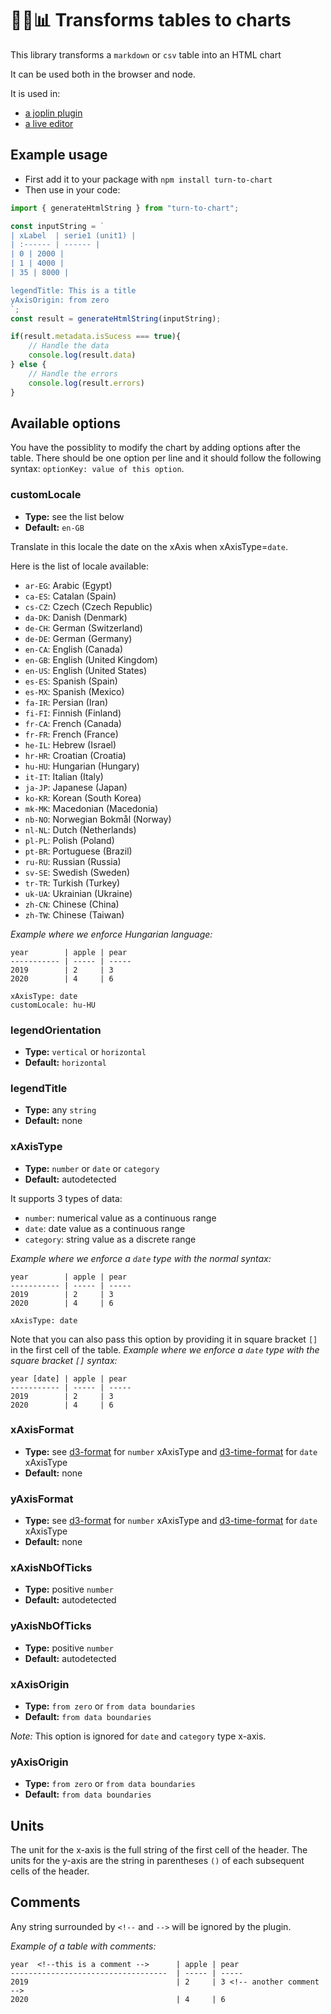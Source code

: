 # :memo::curly_loop::bar_chart: Transforms tables to charts

This library transforms a `markdown` or `csv` table into an HTML chart

It can be used both in the browser and node.

It is used in:
- [a joplin plugin](https://github.com/Winbee/joplin-turn-to-chart)
- [a live editor](https://winbee.github.io/turn-to-chart/)

## Example usage

- First add it to your package with `npm install turn-to-chart`
- Then use in your code:

```typescript
import { generateHtmlString } from "turn-to-chart";

const inputString = `
| xLabel  | serie1 (unit1) |
| :------ | ------ |
| 0 | 2000 |
| 1 | 4000 |
| 35 | 8000 |

legendTitle: This is a title
yAxisOrigin: from zero
`;
const result = generateHtmlString(inputString);

if(result.metadata.isSucess === true){
    // Handle the data
    console.log(result.data)
} else {
    // Handle the errors
    console.log(result.errors)
}
```

## Available options

You have the possiblity to modify the chart by adding options after the table. There should be one option per line and it should follow the following syntax:  `optionKey: value of this option`.

### customLocale
- **Type:** see the list below  
- **Default:** `en-GB` 

Translate in this locale the date on the xAxis when xAxisType=`date`.

Here is the list of locale available:
- `ar-EG`: Arabic (Egypt)
- `ca-ES`: Catalan (Spain)
- `cs-CZ`: Czech (Czech Republic)
- `da-DK`: Danish (Denmark)
- `de-CH`: German (Switzerland)
- `de-DE`: German (Germany)
- `en-CA`: English (Canada)
- `en-GB`: English (United Kingdom)
- `en-US`: English (United States)
- `es-ES`: Spanish (Spain)
- `es-MX`: Spanish (Mexico)
- `fa-IR`: Persian (Iran)
- `fi-FI`: Finnish (Finland)
- `fr-CA`: French (Canada)
- `fr-FR`: French (France)
- `he-IL`: Hebrew (Israel)
- `hr-HR`: Croatian (Croatia)
- `hu-HU`: Hungarian (Hungary)
- `it-IT`: Italian (Italy)
- `ja-JP`: Japanese (Japan)
- `ko-KR`: Korean (South Korea)
- `mk-MK`: Macedonian (Macedonia)
- `nb-NO`: Norwegian Bokmål (Norway)
- `nl-NL`: Dutch (Netherlands)
- `pl-PL`: Polish (Poland)
- `pt-BR`: Portuguese (Brazil)
- `ru-RU`: Russian (Russia)
- `sv-SE`: Swedish (Sweden)
- `tr-TR`: Turkish (Turkey)
- `uk-UA`: Ukrainian (Ukraine)
- `zh-CN`: Chinese (China)
- `zh-TW`: Chinese (Taiwan)

*Example where we enforce Hungarian language:*
~~~
year        | apple | pear
----------- | ----- | -----
2019        | 2     | 3
2020        | 4     | 6

xAxisType: date
customLocale: hu-HU
~~~

### legendOrientation
- **Type:** `vertical` or `horizontal` 
- **Default:** `horizontal` 



### legendTitle
- **Type:** any `string` 
- **Default:** none



### xAxisType
- **Type:** `number` or `date` or  `category` 
- **Default:** autodetected

It supports 3 types of data:
- `number`: numerical value as a continuous range
- `date`: date value as a continuous range
- `category`: string value as a discrete range

*Example where we enforce a `date` type with the normal syntax:*
~~~
year        | apple | pear
----------- | ----- | -----
2019        | 2     | 3
2020        | 4     | 6

xAxisType: date
~~~


Note that you can also pass this option by providing it in square bracket `[]` in the first cell of the table.
*Example where we enforce a `date` type with the square bracket `[]` syntax:*
~~~
year [date] | apple | pear
----------- | ----- | -----
2019        | 2     | 3
2020        | 4     | 6
~~~

### xAxisFormat
- **Type:** see [d3-format](https://github.com/d3/d3-format) for `number` xAxisType and [d3-time-format](https://github.com/d3/d3-time-format) for `date` xAxisType
- **Default:** none

### yAxisFormat
- **Type:** see [d3-format](https://github.com/d3/d3-format) for `number` xAxisType and [d3-time-format](https://github.com/d3/d3-time-format) for `date` xAxisType
- **Default:** none

### xAxisNbOfTicks
- **Type:** positive `number`
- **Default:** autodetected

### yAxisNbOfTicks
- **Type:** positive `number`
- **Default:** autodetected

### xAxisOrigin
- **Type:** `from zero` or `from data boundaries`
- **Default:** `from data boundaries`

*Note:* This option is ignored for `date` and `category` type x-axis.

### yAxisOrigin
- **Type:** `from zero` or `from data boundaries`
- **Default:** `from data boundaries`


## Units
The unit for the x-axis is the full string of the first cell of the header.
The units for the y-axis are the string in parentheses `()` of each subsequent cells of the header.

## Comments
Any string surrounded by `<!--` and `-->` will be ignored by the plugin.

*Example of a table with comments:*
~~~
year  <!--this is a comment -->      | apple | pear
-----------------------------------  | ----- | -----
2019                                 | 2     | 3 <!-- another comment --> 
2020                                 | 4     | 6
~~~